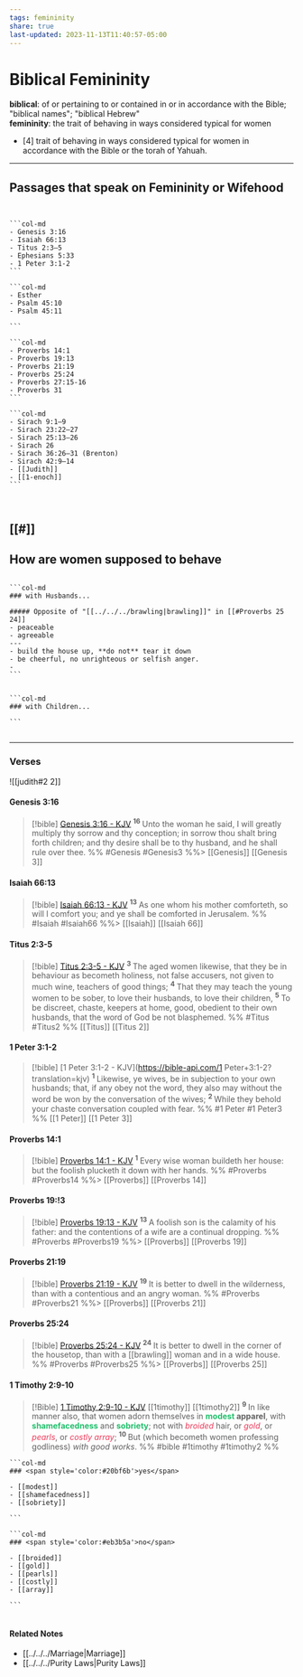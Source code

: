```yaml
---
tags: femininity
share: true
last-updated: 2023-11-13T11:40:57-05:00
---
```


# Biblical Femininity

**biblical**: of or pertaining to or contained in or in accordance with the Bible; "biblical names"; "biblical Hebrew"  
**femininity**: the trait of behaving in ways considered typical for women  

- [4]  trait of behaving in ways considered typical for women in accordance with the Bible or the torah of Yahuah.

---

## Passages that speak on Femininity or Wifehood

````col


```col-md                                                              
- Genesis 3:16 
- Isaiah 66:13
- Titus 2:3–5
- Ephesians 5:33
- 1 Peter 3:1-2
```

```col-md
- Esther
- Psalm 45:10 
- Psalm 45:11

```

```col-md
- Proverbs 14:1 
- Proverbs 19:13
- Proverbs 21:19
- Proverbs 25:24 
- Proverbs 27:15-16
- Proverbs 31
```

```col-md
- Sirach 9:1–9
- Sirach 23:22–27
- Sirach 25:13–26
- Sirach 26
- Sirach 36:26–31 (Brenton)
- Sirach 42:9–14 
- [[Judith]]                                                                                                                                         
- [[1-enoch]]
```



````

[[#]]
---

## How are women supposed to behave
````col

```col-md
### with Husbands...

##### Opposite of "[[../../../brawling|brawling]]" in [[#Proverbs 25 24]]
- peaceable
- agreeable 
---
- build the house up, **do not** tear it down
- be cheerful, no unrighteous or selfish anger.
- 
```


```col-md
### with Children...

```


````

---


### Verses


![[judith#2 2]]

#### Genesis 3:16 

> [!bible] [Genesis 3:16 - KJV](https://bible-api.com/Genesis+3:16?translation=kjv)
>  <sup> **16** </sup>Unto the woman he said, I will greatly multiply thy sorrow and thy conception; in sorrow thou shalt bring forth children; and thy desire shall be to thy husband, and he shall rule over thee.
 %% #Genesis #Genesis3 %%>
  [[Genesis]] [[Genesis 3]]

#### Isaiah 66:13

> [!bible] [Isaiah 66:13 - KJV](https://bible-api.com/Isaiah+66:13?translation=kjv)
>  <sup> **13** </sup>As one whom his mother comforteth, so will I comfort you; and ye shall be comforted in Jerusalem.
 %% #Isaiah #Isaiah66 %%>
  [[Isaiah]] [[Isaiah 66]]


#### Titus 2:3-5
> [!bible] [Titus 2:3-5 - KJV](https://bible-api.com/Titus+2:3-5?translation=kjv)
>  <sup> **3** </sup>The aged women likewise, that they be in behaviour as becometh holiness, not false accusers, not given to much wine, teachers of good things; <sup> **4** </sup>That they may teach the young women to be sober, to love their husbands, to love their children, <sup> **5** </sup>To be discreet, chaste, keepers at home, good, obedient to their own husbands, that the word of God be not blasphemed.
 %% #Titus #Titus2 %%
  [[Titus]] [[Titus 2]]



#### 1 Peter 3:1-2

> [!bible] [1 Peter 3:1-2 - KJV](https://bible-api.com/1 Peter+3:1-2?translation=kjv)
>  <sup> **1** </sup>Likewise, ye wives, be in subjection to your own husbands; that, if any obey not the word, they also may without the word be won by the conversation of the wives; <sup> **2** </sup>While they behold your chaste conversation coupled with fear.
 %% #1 Peter #1 Peter3 %%
  [[1 Peter]] [[1 Peter 3]]


#### Proverbs 14:1 

> [!bible] [Proverbs 14:1 - KJV](https://bible-api.com/Proverbs+14:1?translation=kjv)
>  <sup> **1** </sup>Every wise woman buildeth her house: but the foolish plucketh it down with her hands.
 %% #Proverbs #Proverbs14 %%>
  [[Proverbs]] [[Proverbs 14]]

#### Proverbs 19:!3

> [!bible] [Proverbs 19:13 - KJV](https://bible-api.com/Proverbs+19:13?translation=kjv)
>  <sup> **13** </sup>A foolish son is the calamity of his father: and the contentions of a wife are a continual dropping.
 %% #Proverbs #Proverbs19 %%>
  [[Proverbs]] [[Proverbs 19]]


#### Proverbs 21:19

> [!bible] [Proverbs 21:19 - KJV](https://bible-api.com/Proverbs+21:19?translation=kjv)
>  <sup> **19** </sup>It is better to dwell in the wilderness, than with a contentious and an angry woman.
 %% #Proverbs #Proverbs21 %%>
  [[Proverbs]] [[Proverbs 21]]


#### Proverbs 25:24

> [!bible] [Proverbs 25:24 - KJV](https://bible-api.com/Proverbs+25:24?translation=kjv)
>  <sup> **24** </sup>It is better to dwell in the corner of the housetop, than with a [[brawling]] woman and in a wide house.
 %% #Proverbs #Proverbs25 %%>
  [[Proverbs]] [[Proverbs 25]]







#### 1 Timothy 2:9-10
> [!Bible] [1 Timothy 2:9-10 - KJV](https://bible-api.com/1timo+2:9-10?translation=kjv) [[1timothy]] [[1timothy2]]
>  <sup> **9** </sup>In like manner also, that women adorn themselves in **<span style='color:#20bf6b'>modest</span> apparel**, with **<span style='color:#20bf6b'>shamefacedness</span>** and **<span style='color:#20bf6b'>sobriety</span>**; not with *<span style='color:#eb3b5a'>broided</span>* hair, or *<span style='color:#eb3b5a'>gold</span>*, or *<span style='color:#eb3b5a'>pearls</span>*, or *<span style='color:#eb3b5a'>costly array</span>*; <sup> **10** </sup>But (which becometh women professing godliness) *with good works*.
 %% #bible #1timothy #1timothy2 %%

````col
```col-md
### <span style='color:#20bf6b'>yes</span>

- [[modest]]
- [[shamefacedness]]
- [[sobriety]]

```

```col-md
### <span style='color:#eb3b5a'>no</span>

- [[broided]]
- [[gold]]
- [[pearls]]
- [[costly]]
- [[array]]

```


````




#### Related Notes

- [[../../../Marriage|Marriage]]
- [[../../../Purity Laws|Purity Laws]]